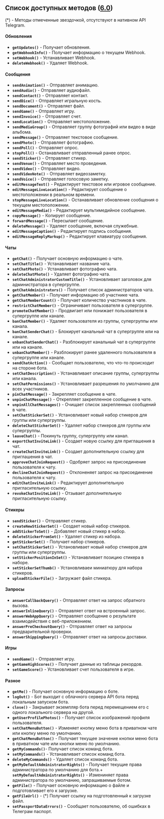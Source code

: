 ## Список доступных методов ([6.0](https://core.telegram.org/bots/api#april-16-2022))

(*) - Методы отмеченные звездочкой, отсутствуют в нативном API Telegram.


#### Обновления

+ **`getUpdates()`** - Получает обновления.
+ **`getWebhookInfo()`** - Получает информацию о текущем Webhook.
+ **`setWebhook()`** - Устанавливает Webhook.
+ **`deleteWebhook()`** - Удаляет Webhook.


#### Сообщения

+ **`sendAnimation()`** - Отправляет анимацию.
+ **`sendAudio()`** - Отправляет аудиофайл.
+ **`sendContact()`** - Отправляет контакт.
+ **`sendDice()`** - Отправляет игральную кость.
+ **`sendDocument()`** - Отправляет файл.
+ **`sendGame()`** - Отправляет игру.
+ **`sendInvoice()`** - Отправляет счет.
+ **`sendLocation()`** - Отправляет местоположение.
+ **`sendMediaGroup()`** - Отправляет группу фотографий или видео в виде альбома. 
+ **`sendMessage()`** - Отправляет текстовое сообщение.
+ **`sendPhoto()`** - Отправляет фотографию.
+ **`sendPoll()`** - Отправляет опрос.
+ **`stopPoll()`** - Останавливает отправленный ранее опрос.
+ **`sendSticker()`** - Отправляет стикер.
+ **`sendVenue()`** - Отправляет место проведения.
+ **`sendVideo()`** - Отправляет видео.
+ **`sendVideoNote()`** - Отправляет видеозаметку.
+ **`sendVoice()`** - Отправляет голосовую заметку.
+ **`editMessageText()`** - Редактирует текстовое или игровое сообщение.
+ **`editMessageLiveLocation()`** - Редактирует сообщение о местоположении в реальном времени.
+ **`stopMessageLiveLocation()`** - Останавливает обновление сообщения о текущем местоположении.
+ **`editMessageMedia()`** - Редактирует мультимедийное сообщение.
+ **`copyMessage()`** - Копирует сообщение.
+ **`forwardMessage()`** - Пересылает сообщение.
+ **`deleteMessage()`** - Удаляет сообщение, включая служебные.
+ **`editMessageCaption()`** - Редактирует подпись сообщения.
+ **`editMessageReplyMarkup()`** - Редактирует клавиатуру сообщения.


#### Чаты

+ **`getChat()`** - Получает основную информацию о чате.
+ **`setChatTitle()`** - Устанавливает название чата.
+ **`setChatPhoto()`** - Устанавливает фотографию чата.
+ **`deleteChatPhoto()`** - Удаляет фотографию чата.
+ **`setChatAdministratorCustomTitle()`** - Установливает заголовок для администратора в супергруппе.
+ **`getChatAdministrators()`** - Получает список администраторов чата.
+ **`getChatMember()`** - Получает информацию об участнике чата.
+ **`getChatMemberCount()`** - Получает количество участников в чате.
+ **`restrictChatMember()`** - Ограничивает пользователя в супергруппе.
+ **`promoteChatMember()`** - Продвигает или понижает пользователя в супергруппе или канале.
+ **`banChatMember()`** - Удаляет пользователя из группы, супергруппы или канала.
+ **`banChatSenderChat()`** - Блокирует канальный чат в супергруппе или на канале.
+ **`unbanChatSenderChat()`** - Разблокирует канальный чат в супергруппе или на канале.
+ **`unbanChatMember()`** - Разблокирует ранее удаленного пользователя в супергруппе или канале.
+ **`sendChatAction()`** - Сообщает пользователю, что что-то происходит на стороне бота.
+ **`setChatDescription()`** - Устанавливает описание группы, супергруппы или канала.
+ **`setChatPermissions()`** - Установливает разрешения по умолчанию для всех участников.
+ **`pinChatMessage()`** - Закрепляет сообщение в чате.
+ **`unpinChatMessage()`** - Открепляет закрепленное сообщение в чате.
+ **`unpinAllChatMessages()`** - Очищает список закрепленных сообщений в чате.
+ **`setChatStickerSet()`** - Установливает новый набор стикеров для группы или супергруппы.
+ **`deleteChatStickerSet()`** - Удаляет набор стикеров для группы или супергруппы.
+ **`leaveChat()`** - Покинуть группу, супергруппу или канал.
+ **`exportChatInviteLink()`** - Создает новую ссылку для приглашения в чат.
+ **`createChatInviteLink()`** - Создает дополнительную ссылку для приглашения в чат.
+ **`approveChatJoinRequest()`** - Одобряет запрос на присоединение пользователя к чату.
+ **`declineChatJoinRequest()`** - Отклоненяет запрос на присоединение пользователя к чату.
+ **`editChatInviteLink()`** - Редактирует дополнительную пригласительную ссылку.
+ **`revokeChatInviteLink()`** - Отзывает дополнительную пригласительную ссылку.


#### Стикеры

+ **`sendSticker()`** - Отправляет стикер.
+ **`createNewStickerSet()`** - Создает новый набор стикеров.
+ **`addStickerToSet()`** - Добавляет новый стикер в набор.
+ **`deleteStickerFromSet()`** - Удаляет стикер из набора.
+ **`getStickerSet()`** - Получает набор стикеров.
+ **`setChatStickerSet()`** - Установливает новый набор стикеров для группы или супергруппы.
+ **`setStickerPositionInSet()`** - Устанавливает позицию стикера в наборе.
+ **`setStickerSetThumb()`** - Установливаеи миниатюру для набора стикеров. 
+ **`uploadStickerFile()`** - Загружает файл стикера.


#### Запросы 

+ **`answerCallbackQuery()`** - Отправляет ответ на запрос обратного вызова.
+ **`answerInlineQuery()`** - Отправляет ответ на встроенный запрос.
+ **`answerWebAppQuery()`** - Отправляет сообщение о результате взаимодействия с веб-приложением.
+ **`answerPreCheckoutQuery()`** - Отправляет ответ на запросы предварительной проверки. 
+ **`answerShippingQuery()`** - Отправляет ответ на запросы доставки.


#### Игры 

+ **`sendGame()`** - Отправляет игру.
+ **`getGameHighScores()`** - Получает данные из таблицы рекордов.
+ **`setGameScore()`** - Установливает счет пользователя в игре.


#### Разное 

+ **`getMe()`** - Получает основную информацию о боте.
+ **`logOut()`** - Бот выходит с облачного сервера API бота перед локальным запуском бота.
+ **`close()`** - Закрывает экземпляр бота перед перемещением его с одного локального сервера на другой.
+ **`getUserProfilePhotos()`** - Получает список изображений профиля пользователя. 
+ **`setChatMenuButton()`** - Изменяет кнопку меню бота в приватном чате или кнопку меню по умолчанию.
+ **`getChatMenuButton()`** - Получает текущее значение кнопки меню бота в приватном чате или кнопки меню по умолчанию.
+ **`getMyCommands()`**- Получает список команд бота.
+ **`setMyCommands()`** - Устанавливает список команд бота.
+ **`deleteMyCommands()`** - Удаляет список команд бота.
+ **`getMyDefaultAdministratorRights()`** - Получает текущие права администратора по умолчанию для бота.+ **`setMyDefaultAdministratorRights()`** - Измениняет права администратора по умолчанию, запрашиваемые ботом.
+ **`getFile()`** - Получает основную информацию о файле и подготовливает его к загрузке.
+ **`getFileUrl()`** - (*) Получает ссылку на подготовленный к загрузке файл.
+ **`setPassportDataErrors()`** - Сообщает пользователю, об ошибках в Телеграм паспорт.
